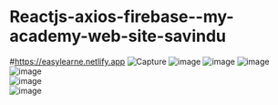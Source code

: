 # Reactjs-axios-firebase--my-academy-web-site-savindu
#https://easylearne.netlify.app
![Capture](https://user-images.githubusercontent.com/64083148/120188179-b57a8100-c20d-11eb-8ab1-a283d72ff7bf.PNG)
![image](https://user-images.githubusercontent.com/64083148/120188275-d17e2280-c20d-11eb-86e0-73e4716cc01b.png)
![image](https://user-images.githubusercontent.com/64083148/120188320-e064d500-c20d-11eb-9644-b6987d9e9d9e.png)
![image](https://user-images.githubusercontent.com/64083148/120188368-f4103b80-c20d-11eb-9a70-7763ad22886a.png)
![image](https://user-images.githubusercontent.com/64083148/120188452-0be7bf80-c20e-11eb-896f-b1a23ae889c1.png)
<br>
![image](https://user-images.githubusercontent.com/64083148/120188513-1f932600-c20e-11eb-9a07-edf64028402d.png)
<br>
![image](https://user-images.githubusercontent.com/64083148/120188554-2de14200-c20e-11eb-8dfc-df218a0894a6.png)
